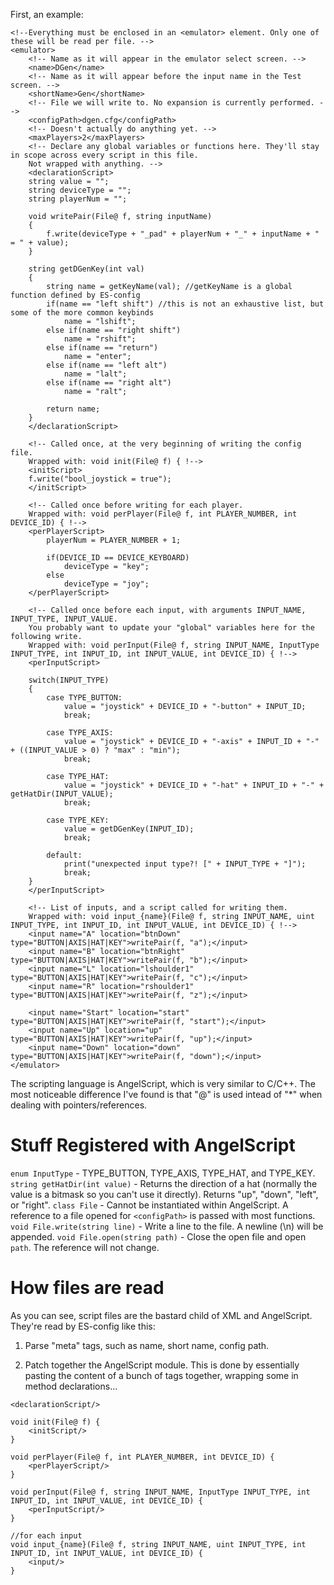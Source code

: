 First, an example:

```
<!--Everything must be enclosed in an <emulator> element. Only one of these will be read per file. -->
<emulator>
	<!-- Name as it will appear in the emulator select screen. -->
	<name>DGen</name>
	<!-- Name as it will appear before the input name in the Test screen. -->
	<shortName>Gen</shortName>
	<!-- File we will write to. No expansion is currently performed. -->
	<configPath>dgen.cfg</configPath>
	<!-- Doesn't actually do anything yet. -->
	<maxPlayers>2</maxPlayers>
	<!-- Declare any global variables or functions here. They'll stay in scope across every script in this file. 
	Not wrapped with anything. -->
	<declarationScript>
	string value = "";
	string deviceType = "";
	string playerNum = "";
	
	void writePair(File@ f, string inputName)
	{
		f.write(deviceType + "_pad" + playerNum + "_" + inputName + " = " + value);
	}
	
	string getDGenKey(int val)
	{
		string name = getKeyName(val); //getKeyName is a global function defined by ES-config
		if(name == "left shift") //this is not an exhaustive list, but some of the more common keybinds
			name = "lshift";
		else if(name == "right shift")
			name = "rshift";
		else if(name == "return")
			name = "enter";
		else if(name == "left alt")
			name = "lalt";
		else if(name == "right alt")
			name = "ralt";
		
		return name;
	}
	</declarationScript>

	<!-- Called once, at the very beginning of writing the config file. 
	Wrapped with: void init(File@ f) { !-->
	<initScript>
	f.write("bool_joystick = true");
	</initScript>

	<!-- Called once before writing for each player.
	Wrapped with: void perPlayer(File@ f, int PLAYER_NUMBER, int DEVICE_ID) { !-->
	<perPlayerScript>
		playerNum = PLAYER_NUMBER + 1;
		
		if(DEVICE_ID == DEVICE_KEYBOARD)
			deviceType = "key";
		else
			deviceType = "joy";
	</perPlayerScript>

	<!-- Called once before each input, with arguments INPUT_NAME, INPUT_TYPE, INPUT_VALUE. 
	You probably want to update your "global" variables here for the following write.
	Wrapped with: void perInput(File@ f, string INPUT_NAME, InputType INPUT_TYPE, int INPUT_ID, int INPUT_VALUE, int DEVICE_ID) { !-->
	<perInputScript>
	
	switch(INPUT_TYPE)
	{
		case TYPE_BUTTON:
			value = "joystick" + DEVICE_ID + "-button" + INPUT_ID;
			break;
		
		case TYPE_AXIS:
			value = "joystick" + DEVICE_ID + "-axis" + INPUT_ID + "-" + ((INPUT_VALUE > 0) ? "max" : "min");
			break;
			
		case TYPE_HAT:
			value = "joystick" + DEVICE_ID + "-hat" + INPUT_ID + "-" + getHatDir(INPUT_VALUE);
			break;
		
		case TYPE_KEY:
			value = getDGenKey(INPUT_ID);
			break;
		
		default:
			print("unexpected input type?! [" + INPUT_TYPE + "]");
			break;
	}
	</perInputScript>

	<!-- List of inputs, and a script called for writing them. 
	Wrapped with: void input_{name}(File@ f, string INPUT_NAME, uint INPUT_TYPE, int INPUT_ID, int INPUT_VALUE, int DEVICE_ID) { !-->
	<input name="A" location="btnDown" type="BUTTON|AXIS|HAT|KEY">writePair(f, "a");</input>
	<input name="B" location="btnRight" type="BUTTON|AXIS|HAT|KEY">writePair(f, "b");</input>
	<input name="L" location="lshoulder1" type="BUTTON|AXIS|HAT|KEY">writePair(f, "c");</input>
	<input name="R" location="rshoulder1" type="BUTTON|AXIS|HAT|KEY">writePair(f, "z");</input>
	
	<input name="Start" location="start" type="BUTTON|AXIS|HAT|KEY">writePair(f, "start");</input>
	<input name="Up" location="up" type="BUTTON|AXIS|HAT|KEY">writePair(f, "up");</input>
	<input name="Down" location="down" type="BUTTON|AXIS|HAT|KEY">writePair(f, "down");</input>
</emulator>
```

The scripting language is AngelScript, which is very similar to C/C++.  The most noticeable difference I've found is that "@" is used intead of "*" when dealing with pointers/references.

Stuff Registered with AngelScript
=================================

`enum InputType` - TYPE_BUTTON, TYPE_AXIS, TYPE_HAT, and TYPE_KEY.
`string getHatDir(int value)` - Returns the direction of a hat (normally the value is a bitmask so you can't use it directly). Returns "up", "down", "left", or "right".
`class File` - Cannot be instantiated within AngelScript. A reference to a file opened for `<configPath>` is passed with most functions.
	`void File.write(string line)` - Write a line to the file. A newline (\n) will be appended.
	`void File.open(string path)` - Close the open file and open `path`.  The reference will not change.

How files are read
==================

As you can see, script files are the bastard child of XML and AngelScript.  They're read by ES-config like this:

1. Parse "meta" tags, such as name, short name, config path.

2. Patch together the AngelScript module. This is done by essentially pasting the content of a bunch of tags together, wrapping some in method declarations...

```
<declarationScript/>

void init(File@ f) {
	<initScript/>
}

void perPlayer(File@ f, int PLAYER_NUMBER, int DEVICE_ID) {
	<perPlayerScript/>
}

void perInput(File@ f, string INPUT_NAME, InputType INPUT_TYPE, int INPUT_ID, int INPUT_VALUE, int DEVICE_ID) {
	<perInputScript/>
}

//for each input
void input_{name}(File@ f, string INPUT_NAME, uint INPUT_TYPE, int INPUT_ID, int INPUT_VALUE, int DEVICE_ID) {
	<input/>
}
```
